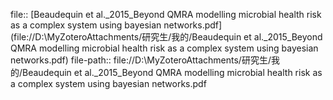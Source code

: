 file:: [Beaudequin et al._2015_Beyond QMRA modelling microbial health risk as a complex system using bayesian networks.pdf](file://D:\MyZoteroAttachments/研究生/我的/Beaudequin et al._2015_Beyond QMRA modelling microbial health risk as a complex system using bayesian networks.pdf)
file-path:: file://D:\MyZoteroAttachments/研究生/我的/Beaudequin et al._2015_Beyond QMRA modelling microbial health risk as a complex system using bayesian networks.pdf
